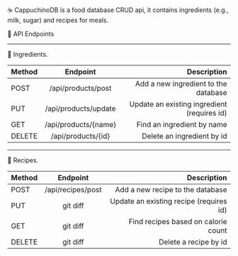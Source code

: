 ☕ CappuchinoDB is a food database CRUD api, it contains ingredients (e.g., milk, sugar) and recipes for meals.

📌 API Endpoints

***

🥕 Ingredients.

| Method | Endpoint | Description |
| :---         |     :---:      |          ---: |
| POST   | /api/products/post      | Add a new ingredient to the database     |
| PUT     | /api/products/update       | Update an existing ingredient (requires id)      |
| GET     | /api/products/{name}       | Find an ingredient by name      |
| DELETE     | /api/products/{id}       | Delete an ingredient by id      |

***

🍲 Recipes.

| Method | Endpoint | Description |
| :---         |     :---:      |          ---: |
| POST   | /api/recipes/post     | Add a new recipe to the database     |
| PUT     | git diff       | Update an existing recipe (requires id)      |
| GET     | git diff       | Find recipes based on calorie count      |
| DELETE     | git diff       | Delete a recipe by id      |
